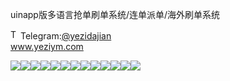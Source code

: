 uinapp版多语言抢单刷单系统/连单派单/海外刷单系统<p dir="auto"><a target="_blank" rel="noopener noreferrer nofollow" href="https://camo.githubusercontent.com/d614d90677fbc2e34c7c62ebc68c82379d87a57c4beaf05af65fec7ba6b72e36/68747470733a2f2f63646e2d69636f6e732d706e672e666c617469636f6e2e636f6d2f3531322f323131312f323131313634362e706e67"><img src="https://camo.githubusercontent.com/d614d90677fbc2e34c7c62ebc68c82379d87a57c4beaf05af65fec7ba6b72e36/68747470733a2f2f63646e2d69636f6e732d706e672e666c617469636f6e2e636f6d2f3531322f323131312f323131313634362e706e67" alt="Telegram Icon" style="width: 16px; max-width: 100%;" data-canonical-src="https://cdn-icons-png.flaticon.com/512/2111/2111646.png"></a>Telegram:<a href="https://t.me/yezidajian" rel="nofollow">@yezidajian</a><br><a href="https://www.yeziym.com/">www.yeziym.com</a></p><img src="https://github.com/yeziym/uinapp_vL/blob/main/2Gfa0.png"><img src="https://github.com/yeziym/uinapp_vL/blob/main/dvJYe.png"><img src="https://github.com/yeziym/uinapp_vL/blob/main/Pn930.png"><img src="https://github.com/yeziym/uinapp_vL/blob/main/lg95X.png"><img src="https://github.com/yeziym/uinapp_vL/blob/main/GWWUP.png"><img src="https://github.com/yeziym/uinapp_vL/blob/main/ZjT2b.png"><img src="https://github.com/yeziym/uinapp_vL/blob/main/1MHCx.png"><img src="https://github.com/yeziym/uinapp_vL/blob/main/5uk0g.png"><img src="https://github.com/yeziym/uinapp_vL/blob/main/516R6.png"><img src="https://github.com/yeziym/uinapp_vL/blob/main/UXYTM.png"><img src="https://github.com/yeziym/uinapp_vL/blob/main/D4gud.png"><img src="https://github.com/yeziym/uinapp_vL/blob/main/wXsgv.png"><img src="https://github.com/yeziym/uinapp_vL/blob/main/E6QmI.png">